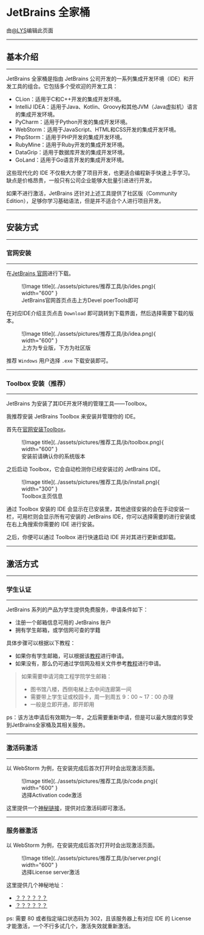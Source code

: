 # JetBrains 全家桶

由[@LYS](https://lys2021.com/)编辑此页面

****

## 基本介绍

****

JetBrains 全家桶是指由 JetBrains 公司开发的一系列集成开发环境（IDE）和开发工具的组合。它包括多个受欢迎的开发工具：

* CLion：适用于C和C++开发的集成开发环境。
* IntelliJ IDEA：适用于Java、Kotlin、Groovy和其他JVM（Java虚拟机）语言的集成开发环境。 
* PyCharm：适用于Python开发的集成开发环境。 
* WebStorm：适用于JavaScript、HTML和CSS开发的集成开发环境。 
* PhpStorm：适用于PHP开发的集成开发环境。 
* RubyMine：适用于Ruby开发的集成开发环境。  
* DataGrip：适用于数据库开发的集成开发环境。 
* GoLand：适用于Go语言开发的集成开发环境。

这些现代化的 IDE 不仅极大方便了项目开发，也更适合编程新手快速上手学习。缺点是价格昂贵，一般只有公司企业能够大批量引进进行开发。

如果不进行激活，JetBrains 还针对上述工具提供了社区版（Community Edition），足够你学习基础语法，但是并不适合个人进行项目开发。

****

## 安装方式

****

### 官网安装

****

在[JetBrains 官网](https://www.jetbrains.com/)进行下载。

<figure markdown>
  ![Image title](../assets/pictures/推荐工具/jb/ides.png){ width="600" }
  <figcaption>JetBrains官网首页点击上方Devel poerTools即可</figcaption>
</figure>

在对应IDE介绍主页点击 `Download` 即可跳转到下载界面，然后选择需要下载的版本。

<figure markdown>
  ![Image title](../assets/pictures/推荐工具/jb/idea.png){ width="600" }
  <figcaption>上方为专业版，下方为社区版</figcaption>
</figure>

推荐 `Windows` 用户选择 `.exe` 下载安装即可。

****

### Toolbox 安装（推荐）

****

JetBrains 为安装了其IDE开发环境的管理工具——Toolbox。

我推荐安装 JetBrains Toolbox 来安装并管理你的 IDE。

首先在[官网安装Toolbox](https://www.jetbrains.com/toolbox-app/)。

<figure markdown>
  ![Image title](../assets/pictures/推荐工具/jb/toolbox.png){ width="600" }
  <figcaption>安装前请确认你的系统版本</figcaption>
</figure>

之后启动 Toolbox，它会自动检测你已经安装过的 JetBrains IDE。

<figure markdown>
  ![Image title](../assets/pictures/推荐工具/jb/install.png){ width="300" }
  <figcaption>Toolbox主页信息</figcaption>
</figure>

通过 Toolbox 安装的 IDE 会显示在已安装里，其他途径安装的会在手动安装一栏，可用栏则会显示所有可安装的 JetBrains IDE，你可以选择需要的进行安装或在右上角搜索你需要的 IDE 进行安装。

之后，你便可以通过 Toolbox 进行快速启动 IDE 并对其进行更新或卸载。

****

## 激活方式

****

### 学生认证

****

JetBrains 系列的产品为学生提供免费服务，申请条件如下：

* 注册一个邮箱信息可用的 JetBrains 账户
* 拥有学生邮箱，或学信网可查的学籍

具体步骤可以根据以下教程：

- 如果你有学生邮箱，可以根据该[教程](https://zhuanlan.zhihu.com/p/136497468)进行申请。
- 如果没有，那么仍可通过学信网及相关文件参考[教程](https://zhuanlan.zhihu.com/p/378185042)进行申请。

> 如果需要申请河南工程学院学生邮箱：
> - 图书馆八楼，西侧电梯上去中间连廊第一间
> - 需要带上学生证或校园卡，周一到周五 9：00 ~ 17：00 办理
> - 一般是立即开通，即开即用


ps：该方法申请后有效期为一年，之后需要重新申请，但是可以最大限度的享受到JetBrains全家桶及其相关服务。

****

### 激活码激活

****

以 WebStorm 为例，在安装完成后首次打开时会出现激活页面。

<figure markdown>
  ![Image title](../assets/pictures/推荐工具/jb/code.png){ width="600" }
  <figcaption>选择Activation code激活</figcaption>
</figure>

这里提供一个[神秘链接](https://pan.baidu.com/s/1m9Fn2Um6kvHKEc-TcSS_gw?pwd=haue)，提供对应激活码即可激活。

**** 

### 服务器激活

以 WebStorm 为例，在安装完成后首次打开时会出现激活页面。

<figure markdown>
  ![Image title](../assets/pictures/推荐工具/jb/server.png){ width="600" }
  <figcaption>选择License server激活</figcaption>
</figure>

这里提供几个神秘地址：

* [？？？？？？](https://rushb.pro/article/JetBrains-license-server.html)
* [？？？？？？](https://search.censys.io/search?resource=hosts&sort=RELEVANCE&per_page=25&virtual_hosts=EXCLUDE&q=services.http.response.headers.location%3A+account.jetbrains.com%2Ffls-auth)

ps: 需要 80 或者指定端口状态码为 302，且该服务器上有对应 IDE 的 License 才能激活，一个不行多试几个，激活失效就重新激活。
